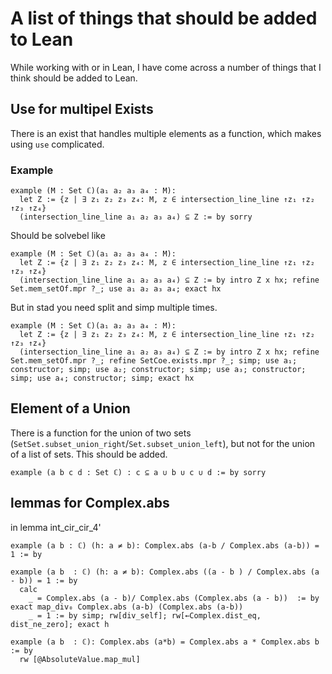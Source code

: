 # A list of things that should be added to Lean
While working with or in Lean, I have come across a number of things that I think should be added to Lean.

## Use for multipel Exists
There is an exist that handles multiple elements as a function, which makes using ``use`` complicated.

### Example

```lean
example (M : Set ℂ)(a₁ a₂ a₃ a₄ : M):
  let Z := {z | ∃ z₁ z₂ z₃ z₄: M, z ∈ intersection_line_line ↑z₁ ↑z₂ ↑z₃ ↑z₄}
  (intersection_line_line a₁ a₂ a₃ a₄) ⊆ Z := by sorry
```
Should be solvebel like 
```lean
example (M : Set ℂ)(a₁ a₂ a₃ a₄ : M):
  let Z := {z | ∃ z₁ z₂ z₃ z₄: M, z ∈ intersection_line_line ↑z₁ ↑z₂ ↑z₃ ↑z₄}
  (intersection_line_line a₁ a₂ a₃ a₄) ⊆ Z := by intro Z x hx; refine Set.mem_setOf.mpr ?_; use a₁ a₂ a₃ a₄; exact hx
````
But in stad you need split and simp multiple times.
```lean
example (M : Set ℂ)(a₁ a₂ a₃ a₄ : M):
  let Z := {z | ∃ z₁ z₂ z₃ z₄: M, z ∈ intersection_line_line ↑z₁ ↑z₂ ↑z₃ ↑z₄}
  (intersection_line_line a₁ a₂ a₃ a₄) ⊆ Z := by intro Z x hx; refine Set.mem_setOf.mpr ?_; refine SetCoe.exists.mpr ?_; simp; use a₁; constructor; simp; use a₂; constructor; simp; use a₃; constructor; simp; use a₄; constructor; simp; exact hx
```

## Element of a Union
There is a function for the union of two sets (``SetSet.subset_union_right``/``Set.subset_union_left``), but not for the union of a list of sets. This should be added.
```lean
example (a b c d : Set ℂ) : c ⊆ a ∪ b ∪ c ∪ d := by sorry
```

## lemmas for Complex.abs
in lemma int_cir_cir_4'

```lean
example (a b : ℂ) (h: a ≠ b): Complex.abs (a-b / Complex.abs (a-b)) = 1 := by
```

```lean
example (a b  : ℂ) (h: a ≠ b): Complex.abs ((a - b ) / Complex.abs (a - b)) = 1 := by
  calc
    _ = Complex.abs (a - b)/ Complex.abs (Complex.abs (a - b))  := by exact map_div₀ Complex.abs (a-b) (Complex.abs (a-b))
    _ = 1 := by simp; rw[div_self]; rw[←Complex.dist_eq, dist_ne_zero]; exact h

example (a b  : ℂ): Complex.abs (a*b) = Complex.abs a * Complex.abs b := by
  rw [@AbsoluteValue.map_mul]
```